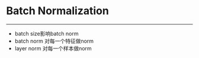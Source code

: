 # Batch Normalization

***

*   batch size影响batch norm
*   batch norm 对每一个特征做norm
*   layer norm 对每一个样本做norm